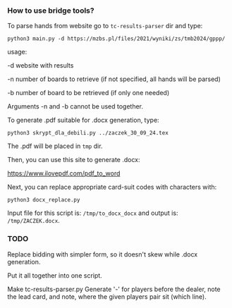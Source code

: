 ### How to use bridge tools?

To parse hands from website go to `tc-results-parser` dir and type:

```
python3 main.py -d https://mzbs.pl/files/2021/wyniki/zs/tmb2024/gppp/
```

usage:

-d  website with results

-n  number of boards to retrieve (if not specified, all hands will be parsed)

-b  number of board to be retrieved (if only one needed)

Arguments -n and -b cannot be used together.

To generate .pdf suitable for .docx generation, type:

```
python3 skrypt_dla_debili.py ../zaczek_30_09_24.tex
```

The .pdf will be placed in `tmp` dir.

Then, you can use this site to generate .docx:

https://www.ilovepdf.com/pdf_to_word

Next, you can replace appropriate card-suit codes with characters with:

```
python3 docx_replace.py
```

Input file for this script is: `/tmp/to_docx_docx` and output is: `/tmp/ZACZEK.docx`.


### TODO

Replace bidding with simpler form, so it doesn't skew while .docx generation.

Put it all together into one script.

Make tc-results-parser.py Generate '-' for players before the dealer,
note the lead card, and note, where the given players pair sit (which line).